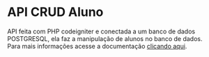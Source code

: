 <h1>API CRUD Aluno</h1>

API feita com PHP codeigniter e conectada a um banco de dados POSTGRESQL, ela faz a manipulação de alunos no banco de dados.
<br/>
Para mais informações acesse a documentação <a href="https://documenter.getpostman.com/view/6763046/SzS5wnbW?version=latest">clicando aqui</a>.
